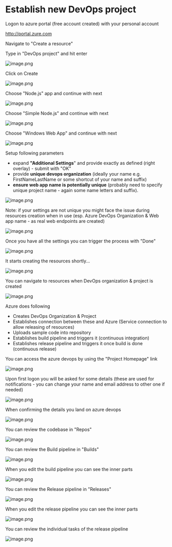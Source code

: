 # Establish new DevOps project

Logon to azure portal (free account created) with your personal account

http://portal.zure.com

Navigate to "Create a resource"

Type in "DevOps project" and hit enter

![image.png](/.attachments/image-b5e749d7-0f1a-4413-aaba-32aebd54d90f.png)

Click on Create

![image.png](/.attachments/image-f8916bf2-9cff-4e35-802b-b592718bf891.png)

Choose "Node.js" app and continue with next

![image.png](/.attachments/image-a1ad625d-8bcb-4628-b4b5-8f5990c14f29.png)

Choose "Simple Node.js" and continue with next

![image.png](/.attachments/image-6b9066ef-f894-4c63-bafd-9cc9c056f893.png)

Choose "Windows Web App" and continue with next

![image.png](/.attachments/image-09a36eff-b434-45db-a294-81a839976bae.png)

Setup following parameters 
- expand **"Additional Settings**" and provide exactly as defined (right overlay) - submit with "OK"
- provide **unique devops organization** (ideally your name e.g. FirstNameLastName or some shortcut of your name and suffix)
- **ensure web app name is potentially unique** (probably need to specify unique project name - again some name letters and suffix).

![image.png](/.attachments/image-52822207-fd08-4401-9d54-b531ff7970f4.png)

Note: if your settings are not unique you might face the issue during resources creation when in use (esp. Azure DevOps Organization & Web app name - as real web endpoints are created)

![image.png](/.attachments/image-aa43c049-a0bd-49e8-9e2f-778999351c96.png)

Once you have all the settings you can trigger the process with "Done"

![image.png](/.attachments/image-ae0e6ea7-ad9e-4aa9-a106-edce64c38f4a.png)

It starts creating the resources shortly...

![image.png](/.attachments/image-cb49875a-2590-4667-a44c-eb88520d4822.png)

You can navigate to resources when DevOps organization & project is created

![image.png](/.attachments/image-141cfed4-530a-462e-8bdc-653fd2e8b9de.png)

Azure does following
- Creates DevOps Organization & Project
- Establishes connection between these and Azure (Service connection to allow releasing of resources) 
- Uploads sample code into repository
- Establishes build pipeline and triggers it (continuous integration)
- Establishes release pipeline and triggers it once build is done (continuous release)

You can access the azure devops by using the "Project Homepage" link

![image.png](/.attachments/image-93602f37-aca3-4ae4-8cf2-dad552dbeac6.png)

Upon first logon you will be asked for some details (these are used for notifications - you can change your name and email address to other one if needed)

![image.png](/.attachments/image-699d60df-12e0-42d3-ab67-8a8814c69e45.png)

When confirming the details you land on azure devops

![image.png](/.attachments/image-c4d01b39-ba84-49aa-a4f7-5b70a3e3b512.png)

You can review the codebase in "Repos"

![image.png](/.attachments/image-23c310a5-d131-4ab5-827a-8b4fb292cbe4.png)

You can review the Build pipeline in "Builds"

![image.png](/.attachments/image-85825206-9cfb-4305-ad1c-3cafdc40d54d.png)

When you edit the build pipeline you can see the inner parts

![image.png](/.attachments/image-94f4e0af-5a96-4000-95d6-5e4c6d1ceea3.png)

You can review the Release pipeline in "Releases"

![image.png](/.attachments/image-401b218d-01e3-43c4-a43f-aee8a98786b9.png)

When you edit the release pipeline you can see the inner parts

![image.png](/.attachments/image-1d083b6b-ed81-47b8-93d5-96f580f8581d.png)

You can review the individual tasks of the release pipeline

![image.png](/.attachments/image-f13df350-b6df-4532-9dac-a3da11e917a5.png)






